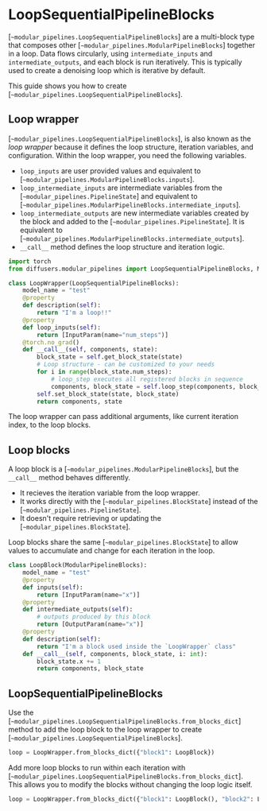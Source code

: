 <!--Copyright 2025 The HuggingFace Team. All rights reserved.

Licensed under the Apache License, Version 2.0 (the "License"); you may not use this file except in compliance with
the License. You may obtain a copy of the License at

http://www.apache.org/licenses/LICENSE-2.0

Unless required by applicable law or agreed to in writing, software distributed under the License is distributed on
an "AS IS" BASIS, WITHOUT WARRANTIES OR CONDITIONS OF ANY KIND, either express or implied. See the License for the
specific language governing permissions and limitations under the License.
-->

# LoopSequentialPipelineBlocks

[`~modular_pipelines.LoopSequentialPipelineBlocks`] are a multi-block type that composes other [`~modular_pipelines.ModularPipelineBlocks`] together in a loop. Data flows circularly, using `intermediate_inputs` and `intermediate_outputs`, and each block is run iteratively. This is typically used to create a denoising loop which is iterative by default.

This guide shows you how to create [`~modular_pipelines.LoopSequentialPipelineBlocks`].

## Loop wrapper

[`~modular_pipelines.LoopSequentialPipelineBlocks`], is also known as the *loop wrapper* because it defines the loop structure, iteration variables, and configuration. Within the loop wrapper, you need the following variables.

- `loop_inputs` are user provided values and equivalent to [`~modular_pipelines.ModularPipelineBlocks.inputs`].
- `loop_intermediate_inputs` are intermediate variables from the [`~modular_pipelines.PipelineState`] and equivalent to [`~modular_pipelines.ModularPipelineBlocks.intermediate_inputs`].
- `loop_intermediate_outputs` are new intermediate variables created by the block and added to the [`~modular_pipelines.PipelineState`]. It is equivalent to [`~modular_pipelines.ModularPipelineBlocks.intermediate_outputs`].
- `__call__` method defines the loop structure and iteration logic.

```py
import torch
from diffusers.modular_pipelines import LoopSequentialPipelineBlocks, ModularPipelineBlocks, InputParam, OutputParam

class LoopWrapper(LoopSequentialPipelineBlocks):
    model_name = "test"
    @property
    def description(self):
        return "I'm a loop!!"
    @property
    def loop_inputs(self):
        return [InputParam(name="num_steps")]
    @torch.no_grad()
    def __call__(self, components, state):
        block_state = self.get_block_state(state)
        # Loop structure - can be customized to your needs
        for i in range(block_state.num_steps):
            # loop_step executes all registered blocks in sequence
            components, block_state = self.loop_step(components, block_state, i=i)
        self.set_block_state(state, block_state)
        return components, state
```

The loop wrapper can pass additional arguments, like current iteration index, to the loop blocks.

## Loop blocks

A loop block is a [`~modular_pipelines.ModularPipelineBlocks`], but the `__call__` method behaves differently.

- It recieves the iteration variable from the loop wrapper.
- It works directly with the [`~modular_pipelines.BlockState`] instead of the [`~modular_pipelines.PipelineState`].
- It doesn't require retrieving or updating the [`~modular_pipelines.BlockState`].

Loop blocks share the same [`~modular_pipelines.BlockState`] to allow values to accumulate and change for each iteration in the loop.

```py
class LoopBlock(ModularPipelineBlocks):
    model_name = "test"
    @property
    def inputs(self):
        return [InputParam(name="x")]
    @property
    def intermediate_outputs(self):
        # outputs produced by this block
        return [OutputParam(name="x")]
    @property
    def description(self):
        return "I'm a block used inside the `LoopWrapper` class"
    def __call__(self, components, block_state, i: int):
        block_state.x += 1
        return components, block_state
```

## LoopSequentialPipelineBlocks

Use the [`~modular_pipelines.LoopSequentialPipelineBlocks.from_blocks_dict`] method to add the loop block to the loop wrapper to create [`~modular_pipelines.LoopSequentialPipelineBlocks`].

```py
loop = LoopWrapper.from_blocks_dict({"block1": LoopBlock})
```

Add more loop blocks to run within each iteration with [`~modular_pipelines.LoopSequentialPipelineBlocks.from_blocks_dict`]. This allows you to modify the blocks without changing the loop logic itself.

```py
loop = LoopWrapper.from_blocks_dict({"block1": LoopBlock(), "block2": LoopBlock})
```